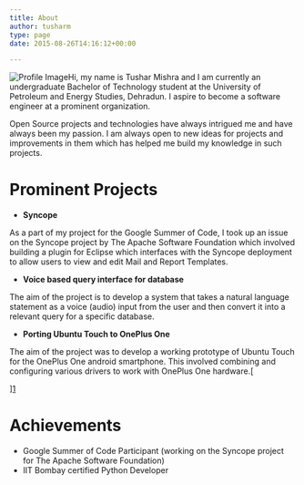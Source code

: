 ```yaml
---
title: About
author: tusharm
type: page
date: 2015-08-26T14:16:12+00:00

---
```

<img class="alignleft wp-image-148" src="https://i0.wp.com/blog.tusharmishra.in/wp-content/uploads/2015/08/1382911_941207872574778_9188669592917624836_n.jpg?resize=120%2C120" alt="Profile Image" data-recalc-dims="1" />Hi, my name is Tushar Mishra and I am currently an undergraduate Bachelor of Technology student at the University of Petroleum and Energy Studies, Dehradun. I aspire to become a software engineer at a prominent organization.

Open Source projects and technologies have always intrigued me and have always been my passion. I am always open to new ideas for projects and improvements in them which has helped me build my knowledge in such projects.

# Prominent Projects

  * **Syncope**

As a part of my project for the Google Summer of Code, I took up an issue on the Syncope project by The Apache Software Foundation which involved building a plugin for Eclipse which interfaces with the Syncope deployment to allow users to view and edit Mail and Report Templates.

  * **Voice based query interface for database**

The aim of the project is to develop a system that takes a natural language statement as a voice (audio) input from the user and then convert it into a relevant query for a specific database.

  * **Porting Ubuntu Touch to OnePlus One**

The aim of the project was to develop a working prototype of Ubuntu Touch for the OnePlus One android smartphone. This involved combining and configuring various drivers to work with OnePlus One hardware.[
  
][1] 

# Achievements

  * Google Summer of Code Participant (working on the Syncope project for The Apache Software Foundation)
  * IIT Bombay certified Python Developer

 [1]: http://blog.tusharmishra.in/wp-content/uploads/2015/08/1382911_941207872574778_9188669592917624836_n.jpg